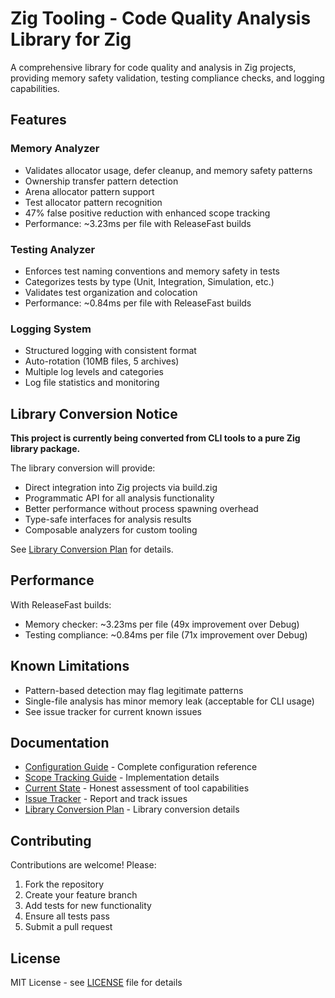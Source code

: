 # Zig Tooling - Code Quality Analysis Library for Zig

A comprehensive library for code quality and analysis in Zig projects, providing memory safety validation, testing compliance checks, and logging capabilities.

## Features

### Memory Analyzer
- Validates allocator usage, defer cleanup, and memory safety patterns
- Ownership transfer pattern detection
- Arena allocator pattern support
- Test allocator pattern recognition
- 47% false positive reduction with enhanced scope tracking
- Performance: ~3.23ms per file with ReleaseFast builds

### Testing Analyzer
- Enforces test naming conventions and memory safety in tests
- Categorizes tests by type (Unit, Integration, Simulation, etc.)
- Validates test organization and colocation
- Performance: ~0.84ms per file with ReleaseFast builds

### Logging System
- Structured logging with consistent format
- Auto-rotation (10MB files, 5 archives)
- Multiple log levels and categories
- Log file statistics and monitoring

## Library Conversion Notice

**This project is currently being converted from CLI tools to a pure Zig library package.**

The library conversion will provide:
- Direct integration into Zig projects via build.zig
- Programmatic API for all analysis functionality
- Better performance without process spawning overhead
- Type-safe interfaces for analysis results
- Composable analyzers for custom tooling

See [Library Conversion Plan](docs/implementation/library-conversion-plan.md) for details.

## Performance

With ReleaseFast builds:
- Memory checker: ~3.23ms per file (49x improvement over Debug)
- Testing compliance: ~0.84ms per file (71x improvement over Debug)

## Known Limitations

- Pattern-based detection may flag legitimate patterns
- Single-file analysis has minor memory leak (acceptable for CLI usage)
- See issue tracker for current known issues

## Documentation

- [Configuration Guide](docs/configuration.md) - Complete configuration reference
- [Scope Tracking Guide](docs/scope-tracking-guide.md) - Implementation details
- [Current State](docs/analysis/tooling-current-state.md) - Honest assessment of tool capabilities
- [Issue Tracker](docs/issue-tracker/README.md) - Report and track issues
- [Library Conversion Plan](docs/implementation/library-conversion-plan.md) - Library conversion details

## Contributing

Contributions are welcome! Please:
1. Fork the repository
2. Create your feature branch
3. Add tests for new functionality
4. Ensure all tests pass
5. Submit a pull request

## License

MIT License - see [LICENSE](LICENSE) file for details